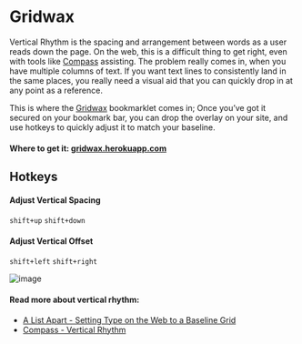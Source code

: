 # Gridwax

Vertical Rhythm is the spacing and arrangement between words as a user reads down the page. On the web, this is a difficult thing to get right, even with tools like [Compass](http://compass-style.org/reference/compass/typography/vertical_rhythm/) assisting. The problem really comes in, when you have multiple columns of text. If you want text lines to consistently land in the same places, you really need a visual aid that you can quickly drop in at any point as a reference.

This is where the [Gridwax](http://gridwax.herokuapp.com) bookmarklet comes in; Once you’ve got it secured on your bookmark bar, you can drop the overlay on your site, and use hotkeys to quickly adjust it to match your baseline.

#### Where to get it: [gridwax.herokuapp.com](http://gridwax.herokuapp.com)


## Hotkeys

#### Adjust Vertical Spacing
`shift+up`
`shift+down`

#### Adjust Vertical Offset
`shift+left`
`shift+right`

![image](http://gridwax.herokuapp.com/images/gridwax-overview.jpg)


#### Read more about vertical rhythm:

* [A List Apart - Setting Type on the Web to a Baseline Grid](http://www.alistapart.com/articles/settingtypeontheweb)
* [Compass - Vertical Rhythm](http://compass-style.org/reference/compass/typography/vertical_rhythm/)